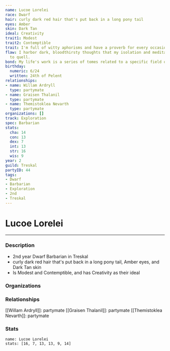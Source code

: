```yaml
---
name: Lucoe Lorelei
race: Dwarf
hair: curly dark red hair that's put back in a long pony tail
eyes: Amber
skin: Dark Tan
ideal: Creativity
trait1: Modest
trait2: Contemptible
trait: I'm full of witty aphorisms and have a proverb for every occasion.
flaw: I harbor dark, bloodthirsty thoughts that my isolation and meditation failed
  to quell.
bond: My life's work is a series of tomes related to a specific field of lore.
birthday:
  numeric: 6/24
  written: 24th of Pelent
relationships:
- name: Willam Ardryll
  type: partymate
- name: Graisen Thalanil
  type: partymate
- name: Themistoklea Nevarth
  type: partymate
organizations: []
track: Exploration
spec: Barbarian
stats:
  cha: 14
  con: 13
  dex: 7
  int: 13
  str: 16
  wis: 9
year: 2
guild: Treskal
partyID: 44
tags:
- Dwarf
- Barbarian
- Exploration
- 2nd
- Treskal
---
```

# Lucoe Lorelei
---
### Description
- 2nd year Dwarf Barbarian in Treskal
- curly dark red hair that's put back in a long pony tail, Amber eyes, and Dark Tan skin
- Is Modest and Contemptible, and has Creativity as their ideal

### Organizations
### Relationships
[[Willam Ardryll]]: partymate
[[Graisen Thalanil]]: partymate
[[Themistoklea Nevarth]]: partymate
### Stats
```statblock
name: Lucoe Lorelei
stats: [16, 7, 13, 13, 9, 14]
```